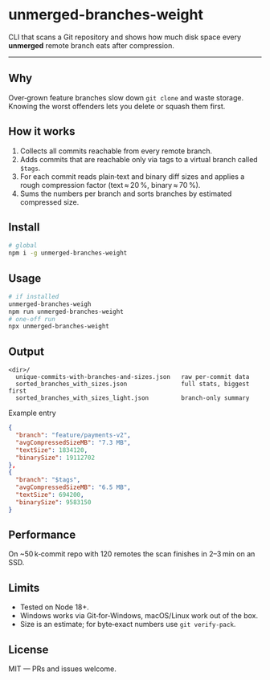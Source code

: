 # unmerged-branches-weight

CLI that scans a Git repository and shows how much disk space every **unmerged** remote branch eats after compression.

---

## Why

Over‑grown feature branches slow down `git clone` and waste storage.  Knowing the worst offenders lets you delete or squash them first.

## How it works

1. Collects all commits reachable from every remote branch.
2. Adds commits that are reachable only via tags to a virtual branch called `$tags`.
3. For each commit reads plain‑text and binary diff sizes and applies a rough compression factor (text ≈ 20 %, binary ≈ 70 %).
4. Sums the numbers per branch and sorts branches by estimated compressed size.

## Install

```bash
# global
npm i -g unmerged-branches-weight
```

## Usage

```bash
# if installed
unmerged-branches-weigh
npm run unmerged-branches-weight
# one‑off run
npx unmerged-branches-weight
```

## Output

```
<dir>/
  unique-commits-with-branches-and-sizes.json   raw per‑commit data
  sorted_branches_with_sizes.json               full stats, biggest first
  sorted_branches_with_sizes_light.json         branch‑only summary
```

Example entry

```json
{
  "branch": "feature/payments-v2",
  "avgCompressedSizeMB": "7.3 MB",
  "textSize": 1834120,
  "binarySize": 19112702
},
{
  "branch": "$tags",
  "avgCompressedSizeMB": "6.5 MB",
  "textSize": 694200,
  "binarySize": 9583150
}
```

## Performance

On \~50 k‑commit repo with 120 remotes the scan finishes in 2–3 min on an SSD.

## Limits

* Tested on Node 18+.
* Windows works via Git‑for‑Windows, macOS/Linux work out of the box.
* Size is an estimate; for byte‑exact numbers use `git verify-pack`.

## License

MIT — PRs and issues welcome.
